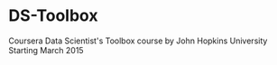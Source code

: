 # DS-Toolbox
Coursera Data Scientist's Toolbox course by John Hopkins University
Starting March 2015
